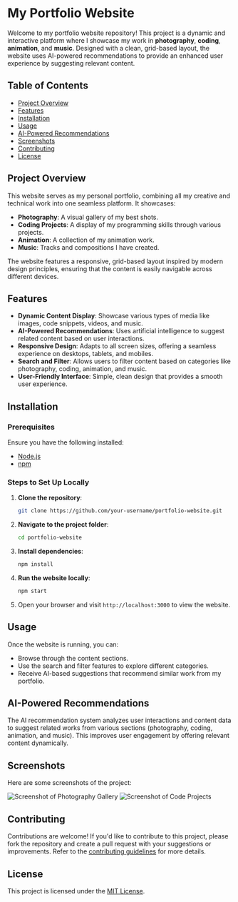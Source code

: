 # My Portfolio Website

Welcome to my portfolio website repository! This project is a dynamic and interactive platform where I showcase my work in **photography**, **coding**, **animation**, and **music**. Designed with a clean, grid-based layout, the website uses AI-powered recommendations to provide an enhanced user experience by suggesting relevant content.

## Table of Contents
- [Project Overview](#project-overview)
- [Features](#features)
- [Installation](#installation)
- [Usage](#usage)
- [AI-Powered Recommendations](#ai-powered-recommendations)
- [Screenshots](#screenshots)
- [Contributing](#contributing)
- [License](#license)

## Project Overview
This website serves as my personal portfolio, combining all my creative and technical work into one seamless platform. It showcases:
- **Photography**: A visual gallery of my best shots.
- **Coding Projects**: A display of my programming skills through various projects.
- **Animation**: A collection of my animation work.
- **Music**: Tracks and compositions I have created.

The website features a responsive, grid-based layout inspired by modern design principles, ensuring that the content is easily navigable across different devices.

## Features
- **Dynamic Content Display**: Showcase various types of media like images, code snippets, videos, and music.
- **AI-Powered Recommendations**: Uses artificial intelligence to suggest related content based on user interactions.
- **Responsive Design**: Adapts to all screen sizes, offering a seamless experience on desktops, tablets, and mobiles.
- **Search and Filter**: Allows users to filter content based on categories like photography, coding, animation, and music.
- **User-Friendly Interface**: Simple, clean design that provides a smooth user experience.

## Installation

### Prerequisites
Ensure you have the following installed:
- [Node.js](https://nodejs.org/)
- [npm](https://www.npmjs.com/)

### Steps to Set Up Locally
1. **Clone the repository**:
    ```bash
    git clone https://github.com/your-username/portfolio-website.git
    ```

2. **Navigate to the project folder**:
    ```bash
    cd portfolio-website
    ```

3. **Install dependencies**:
    ```bash
    npm install
    ```

4. **Run the website locally**:
    ```bash
    npm start
    ```

5. Open your browser and visit `http://localhost:3000` to view the website.

## Usage
Once the website is running, you can:
- Browse through the content sections.
- Use the search and filter features to explore different categories.
- Receive AI-based suggestions that recommend similar work from my portfolio.

## AI-Powered Recommendations
The AI recommendation system analyzes user interactions and content data to suggest related works from various sections (photography, coding, animation, and music). This improves user engagement by offering relevant content dynamically.

## Screenshots
Here are some screenshots of the project:

![Screenshot of Photography Gallery](https://link-to-screenshot.com/photo-gallery.png)
![Screenshot of Code Projects](https://link-to-screenshot.com/code-projects.png)

## Contributing
Contributions are welcome! If you'd like to contribute to this project, please fork the repository and create a pull request with your suggestions or improvements. Refer to the [contributing guidelines](CONTRIBUTING.md) for more details.

## License
This project is licensed under the [MIT License](https://opensource.org/licenses/MIT).
